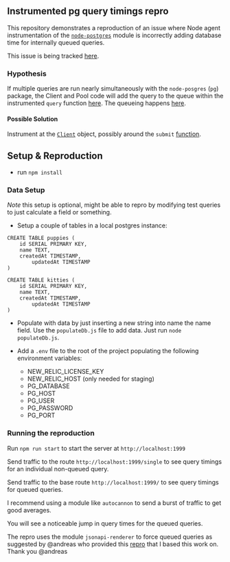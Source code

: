 ## Instrumented pg query timings repro

This repository demonstrates a reproduction of an issue where Node agent instrumentation of the [`node-postgres`](https://github.com/brianc/node-postgres) module is incorrectly adding database time for internally queued queries.

This issue is being tracked [here](https://igithub.com/newrelic/node-newrelic/issues/345).

### Hypothesis
If multiple queries are run nearly simultaneously with the `node-posgres` (`pg`) package, the Client and Pool code will add the query to the queue within the instrumented `query` function [here](https://github.com/brianc/node-postgres/blob/bf469399b88bcdf86eff096fd0dd05684adc1117/packages/pg/lib/client.js#L478). The queueing happens [here](https://github.com/brianc/node-postgres/blob/bf469399b88bcdf86eff096fd0dd05684adc1117/packages/pg/lib/client.js#L557).

#### Possible Solution
Instrument at the [`Client`](https://github.com/brianc/node-postgres/blob/bf469399b88bcdf86eff096fd0dd05684adc1117/packages/pg/lib/query.js#L15) object, possibly around the `submit` [function](https://github.com/brianc/node-postgres/blob/bf469399b88bcdf86eff096fd0dd05684adc1117/packages/pg/lib/query.js#L151).

## Setup & Reproduction
* run `npm install`

### Data Setup
*Note* this setup is optional, might be able to repro by modifying test queries to just calculate a field or something.

* Setup a couple of tables in a local postgres instance:

```
CREATE TABLE puppies (
    id SERIAL PRIMARY KEY,
    name TEXT,
    createdAt TIMESTAMP,
		updatedAt TIMESTAMP
)

CREATE TABLE kitties (
    id SERIAL PRIMARY KEY,
    name TEXT,
    createdAt TIMESTAMP,
		updatedAt TIMESTAMP
)
```

* Populate with data by just inserting a new string into name the name field. Use the `populateDb.js` file to add data. Just run `node populateDb.js`.

* Add a `.env` file to the root of the project populating the following environment variables:
  * NEW_RELIC_LICENSE_KEY
  * NEW_RELIC_HOST (only needed for staging)
  * PG_DATABASE
  * PG_HOST
  * PG_USER
  * PG_PASSWORD
  * PG_PORT

### Running the reproduction

Run `npm run start` to start the server at `http://localhost:1999`

Send traffic to the route `http://localhost:1999/single` to see query timings for an individual non-queued query.

Send traffic to the base route `http://localhost:1999/` to see query timings for queued queries.

I recommend using a module like `autocannon` to send a burst of traffic to get good averages.

You will see a noticeable jump in query times for the queued queries.

The repro uses the module `jsonapi-renderer` to force queued queries as suggested by @andreas who provided this [repro](https://github.com/andreas/newrelic-pg-issue) that I based this work on. Thank you @andreas